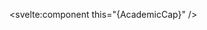 <script>
  import { AcademicCap } from 'svelte-heros';
</script>

<svelte:component this="{AcademicCap}" />